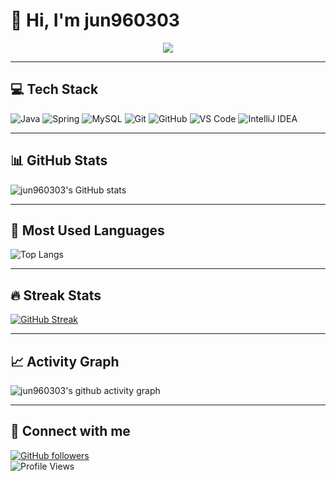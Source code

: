 # 👋 Hi, I'm jun960303  

<p align="center">
  <img src="https://readme-typing-svg.herokuapp.com?size=24&duration=4000&color=4A90E2&center=true&vCenter=true&lines=Welcome+to+my+GitHub!;I'm+a+Java+Developer;I+love+learning+new+tech;Let's+code+together+🚀" />
</p>

---

## 💻 Tech Stack
![Java](https://img.shields.io/badge/Java-007396?style=for-the-badge&logo=java&logoColor=white)
![Spring](https://img.shields.io/badge/Spring-6DB33F?style=for-the-badge&logo=spring&logoColor=white)
![MySQL](https://img.shields.io/badge/MySQL-4479A1?style=for-the-badge&logo=mysql&logoColor=white)
![Git](https://img.shields.io/badge/Git-F05032?style=for-the-badge&logo=git&logoColor=white)
![GitHub](https://img.shields.io/badge/GitHub-181717?style=for-the-badge&logo=github&logoColor=white)
![VS Code](https://img.shields.io/badge/VSCode-007ACC?style=for-the-badge&logo=visualstudiocode&logoColor=white)
![IntelliJ IDEA](https://img.shields.io/badge/IntelliJIDEA-000000?style=for-the-badge&logo=intellijidea&logoColor=white)

---

## 📊 GitHub Stats
![jun960303's GitHub stats](https://github-readme-stats.vercel.app/api?username=jun960303&show_icons=true&theme=tokyonight)

---

## 🌱 Most Used Languages
![Top Langs](https://github-readme-stats.vercel.app/api/top-langs/?username=jun960303&layout=compact&theme=tokyonight)

---

## 🔥 Streak Stats
[![GitHub Streak](https://github-readme-streak-stats.herokuapp.com/?user=jun960303&theme=tokyonight)](https://git.io/streak-stats)

---

## 📈 Activity Graph
![jun960303's github activity graph](https://github-readme-activity-graph.vercel.app/graph?username=jun960303&theme=tokyo-night)

---

## 🤝 Connect with me
[![GitHub followers](https://img.shields.io/github/followers/jun960303?style=social)](https://github.com/jun960303)  
![Profile Views](https://komarev.com/ghpvc/?username=jun960303&color=blue&style=flat-square)
